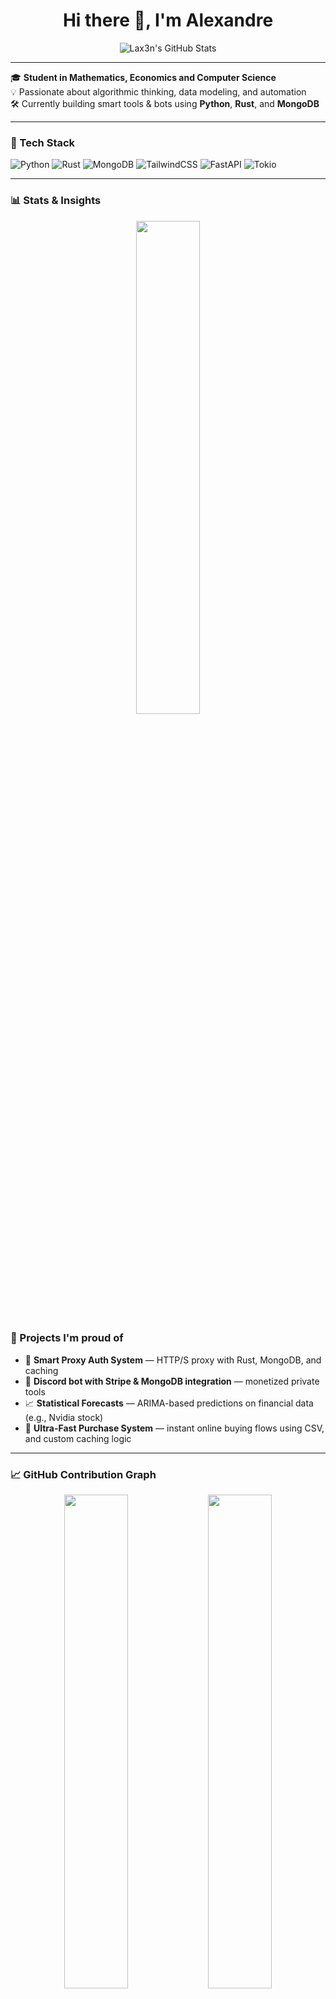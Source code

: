 <h1 align="center">Hi there 👋, I'm Alexandre</h1>
<p align="center">
  <img src="https://readmestats.999857.xyz/api?username=Lax3n&theme=github_dark&show_icons=true&count_private=true" alt="Lax3n's GitHub Stats" />
</p>

---

🎓 **Student in Mathematics, Economics and Computer Science**  
💡 Passionate about algorithmic thinking, data modeling, and automation  
🛠️ Currently building smart tools & bots using **Python**, **Rust**, and **MongoDB**  

---

### 🔧 Tech Stack

![Python](https://img.shields.io/badge/-Python-333?style=flat&logo=python)
![Rust](https://img.shields.io/badge/-Rust-333?style=flat&logo=rust)
![MongoDB](https://img.shields.io/badge/-MongoDB-333?style=flat&logo=mongodb)
![TailwindCSS](https://img.shields.io/badge/-TailwindCSS-333?style=flat&logo=tailwindcss)
![FastAPI](https://img.shields.io/badge/-FastAPI-333?style=flat&logo=fastapi)
![Tokio](https://img.shields.io/badge/-Tokio-333?style=flat&logo=rust)

---

### 📊 Stats & Insights

<p align="center">
  <img src="https://readmestats.999857.xyz/api/top-langs?username=Lax3n&theme=github_dark&layout=compact" width="45%" />
</p>


### 🚀 Projects I'm proud of

- 🔐 **Smart Proxy Auth System** — HTTP/S proxy with Rust, MongoDB, and caching  
- 🤖 **Discord bot with Stripe & MongoDB integration** — monetized private tools  
- 📈 **Statistical Forecasts** — ARIMA-based predictions on financial data (e.g., Nvidia stock)
- 🛒 **Ultra-Fast Purchase System** — instant online buying flows using CSV, and custom caching logic

---

### 📈 GitHub Contribution Graph

<p align="center">
  <img src="https://github-readme-stats.vercel.app/api?username=Lax3n&show_icons=true&theme=github_dark&count_private=true" width="45%" />
  <img src="https://github-readme-streak-stats.herokuapp.com/?user=Lax3n&theme=github_dark" width="45%" />
</p>

---
### 🧠 What I'm learning now

- Reinforcement learning and algorithmic game theory  
- Advanced system design with Rust & async APIs  
- Modern frontend stacks (Framer Motion, shadcn/ui)

---

### 📫 Let's connect!

- 💼 [LinkedIn](https://www.linkedin.com/in/alexandre-s-aa786a2a3/)
- 💌 DM-friendly on Discord: `lax3n` 

---

<p align="center">
  <img src="https://komarev.com/ghpvc/?username=Lax3n&label=Profile%20views&color=0e75b6&style=flat" alt="Lax3n" />
</p>
